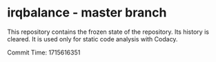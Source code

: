 # irqbalance - master branch

This repository contains the frozen state of the repository.
Its history is cleared. It is used only for static code
analysis with Codacy.

Commit Time: 1715616351
